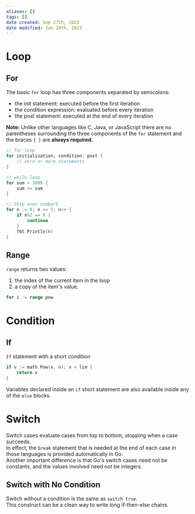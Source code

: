 ```yaml
---
aliases: []
tags: [] 
date created: Sep 27th, 2022
date modified: Jan 20th, 2023
---
```


# Loop

## For
The basic `for` loop has three components separated by semicolons:

- the init statement: executed before the first iteration
- the condition expression: evaluated before every iteration
- the post statement: executed at the end of every iteration

**Note:** Unlike other languages like C, Java, or JavaScript there are no parentheses surrounding the three components of the `for` statement and the braces `{ }` are **always required.**

```go
// for loop
for initialization; condition; post {
	// zero or more statements 
}

// while loop
for sum < 1000 {
	sum += sum
}

// Skip even numberG
for n := 0; n <= 5; n++ {
    if n%2 == 0 {
        continue
    }
    fmt.Println(n)
}
```

## Range
`range` returns two values: 
1. the index of the current item in the loop
2. a copy of the item's value.

```go
for i := range pow
```

# Condition

## If
`If` statement with a short condition

```go
if v := math.Pow(x, n); v < lim {
	return v
}
```

Variables declared inside an `if` short statement are also available inside any of the `else` blocks.

# Switch
Switch cases evaluate cases from top to bottom, stopping when a case succeeds.  
In effect, the `break` statement that is needed at the end of each case in those languages is provided automatically in Go.  
Another important difference is that Go's switch cases need not be constants, and the values involved need not be integers.

## Switch with No Condition
Switch without a condition is the same as `switch true`.  
This construct can be a clean way to write long if-then-else chains.

